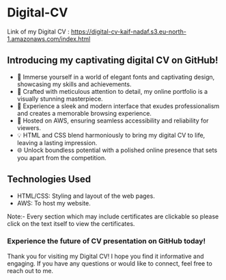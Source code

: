 # Digital-CV
Link of my Digital CV : https://digital-cv-kaif-nadaf.s3.eu-north-1.amazonaws.com/index.html

## Introducing my captivating digital CV on GitHub!

   -  🌟 Immerse yourself in a world of elegant fonts and captivating design, showcasing my skills and achievements.
   -  🎨 Crafted with meticulous attention to detail, my online portfolio is a visually stunning masterpiece.
   -  💼 Experience a sleek and modern interface that exudes professionalism and creates a memorable browsing experience.
   -  🚀 Hosted on AWS, ensuring seamless accessibility and reliability for viewers.
   -  💡 HTML and CSS blend harmoniously to bring my digital CV to life, leaving a lasting impression.
   -  🌐 Unlock boundless potential with a polished online presence that sets you apart from the competition.

## Technologies Used

   - HTML/CSS: Styling and layout of the web pages.
   - AWS: To host my website.
    
Note:- Every section which may include certificates are clickable so please click on the text itself to view the certificates.

### Experience the future of CV presentation on GitHub today!

Thank you for visiting my Digital CV! I hope you find it informative and engaging. If you have any questions or would like to connect, feel free to reach out to me.
